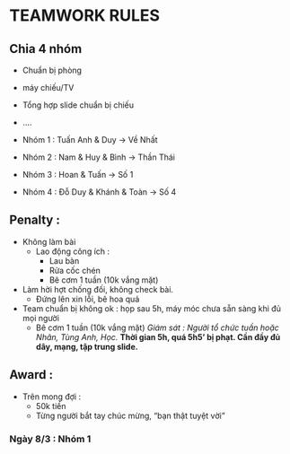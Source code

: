 # TEAMWORK RULES

## Chia 4 nhóm
- Chuẩn bị phòng
- máy chiếu/TV
- Tổng hợp slide chuẩn bị chiếu
- ….

- Nhóm 1 : Tuấn Anh & Duy -> Về Nhất
- Nhóm 2 : Nam & Huy & Bình -> Thần Thái
- Nhóm 3 : Hoan & Tuấn -> Số 1
- Nhóm 4 : Đỗ Duy & Khánh & Toàn -> Số 4

## Penalty : 

- Không làm bài
    - Lao động công ích : 
        - Lau bàn
        - Rửa cốc chén
        - Bê cơm 1 tuần (10k vắng mặt)
- Làm hời hợt chống đối, không check bài.
    - Đứng lên xin lỗi, bê hoa quả
- Team chuẩn bị không ok : họp sau 5h, máy móc chưa sẵn sàng khi đủ mọi người
    - Bê cơm 1 tuần (10k vắng mặt)
*Giám sát : Người tổ chức tuần hoặc Nhân, Tùng Anh, Học.*
**Thời gian 5h, quá 5h5’ bị phạt. Cần đầy đủ dây, mạng, tập trung slide.**

## Award :
- Trên mong đợi : 
    - 50k tiền
    - Từng người bắt tay chúc mừng, “bạn thật tuyệt vời”

### Ngày 8/3 : Nhóm 1